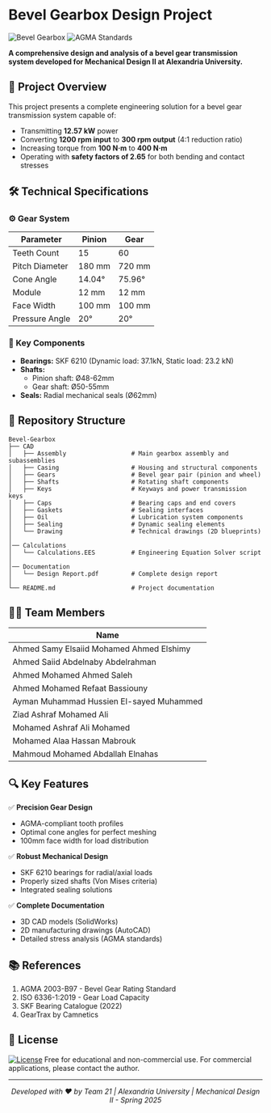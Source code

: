 # Bevel Gearbox Design Project

![Bevel Gearbox](https://img.shields.io/badge/Mechanical-Design-blue) 
![AGMA Standards](https://img.shields.io/badge/AGMA-Compliant-green)

**A comprehensive design and analysis of a bevel gear transmission system developed for Mechanical Design II at Alexandria University.**

## 📌 Project Overview

This project presents a complete engineering solution for a bevel gear transmission system capable of:
- Transmitting **12.57 kW** power
- Converting **1200 rpm input** to **300 rpm output** (4:1 reduction ratio)
- Increasing torque from **100 N·m** to **400 N·m**
- Operating with **safety factors of 2.65** for both bending and contact stresses

## 🛠️ Technical Specifications

### ⚙️ Gear System
| Parameter        | Pinion       | Gear         |
|------------------|--------------|--------------|
| Teeth Count      | 15           | 60           |
| Pitch Diameter   | 180 mm       | 720 mm       |
| Cone Angle       | 14.04°       | 75.96°       |
| Module           | 12 mm        | 12 mm        |
| Face Width       | 100 mm       | 100 mm       |
| Pressure Angle   | 20°          | 20°          |

### 🔩 Key Components
- **Bearings:** SKF 6210 (Dynamic load: 37.1kN, Static load: 23.2 kN)
- **Shafts:** 
  - Pinion shaft: Ø48-62mm
  - Gear shaft: Ø50-55mm
- **Seals:** Radial mechanical seals (Ø62mm)

## 📂 Repository Structure

```
Bevel-Gearbox
├── CAD
│   ├── Assembly                  # Main gearbox assembly and subassemblies
│   ├── Casing                    # Housing and structural components
│   ├── Gears                     # Bevel gear pair (pinion and wheel)
│   ├── Shafts                    # Rotating shaft components
│   ├── Keys                      # Keyways and power transmission keys
│   ├── Caps                      # Bearing caps and end covers
│   ├── Gaskets                   # Sealing interfaces
│   ├── Oil                       # Lubrication system components
│   ├── Sealing                   # Dynamic sealing elements
│   └── Drawing                   # Technical drawings (2D blueprints)
│
│── Calculations
│   └── Calculations.EES          # Engineering Equation Solver script
│
│── Documentation
│   └── Design Report.pdf         # Complete design report
│
└── README.md                     # Project documentation
```

## 🧑‍💻 Team Members

| Name                                      | 
|-------------------------------------------|
| Ahmed Samy Elsaiid Mohamed Ahmed Elshimy  | 
| Ahmed Saiid Abdelnaby Abdelrahman         |
| Ahmed Mohamed Ahmed Saleh                 | 
| Ahmed Mohamed Refaat Bassiouny            |
| Ayman Muhammad Hussien El-sayed Muhammed  | 
| Ziad Ashraf Mohamed Ali                   |
| Mohamed Ashraf Ali Mohamed                | 
| Mohamed Alaa Hassan Mabrouk               |
| Mahmoud Mohamed Abdallah Elnahas          |

## 🔍 Key Features

✅ **Precision Gear Design**  
- AGMA-compliant tooth profiles
- Optimal cone angles for perfect meshing
- 100mm face width for load distribution

✅ **Robust Mechanical Design**  
- SKF 6210 bearings for radial/axial loads
- Properly sized shafts (Von Mises criteria)
- Integrated sealing solutions

✅ **Complete Documentation**  
- 3D CAD models (SolidWorks)
- 2D manufacturing drawings (AutoCAD)
- Detailed stress analysis (AGMA standards)

## 📚 References

1. AGMA 2003-B97 - Bevel Gear Rating Standard
2. ISO 6336-1:2019 - Gear Load Capacity
3. SKF Bearing Catalogue (2022)
4. GearTrax by Camnetics

## 📄 License
[![License](https://img.shields.io/badge/License-MIT-blue.svg)](LICENSE)
Free for educational and non-commercial use. For commercial applications, please contact the author.

---

<div align="center">
  <i>Developed with ❤️ by Team 21 | Alexandria University | Mechanical Design II - Spring 2025</i>
</div>
